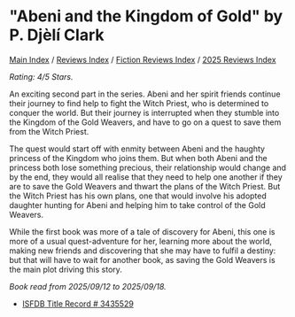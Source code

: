 # "Abeni and the Kingdom of Gold" by P. Djèlí Clark

[Main Index](../../../README.md) / [Reviews Index](../../README.md) / [Fiction Reviews Index](../README.md) / [2025 Reviews Index](README.md)

*Rating: 4/5 Stars.*

An exciting second part in the series. Abeni and her spirit friends continue their journey to find help to fight the Witch Priest, who is determined to conquer the world. But their journey is interrupted when they stumble into the Kingdom of the Gold Weavers, and have to go on a quest to save them from the Witch Priest.

The quest would start off with enmity between Abeni and the haughty princess of the Kingdom who joins them. But when both Abeni and the princess both lose something precious, their relationship would change and by the end, they would all realise that they need to help one another if they are to save the Gold Weavers and thwart the plans of the Witch Priest. But the Witch Priest has his own plans, one that would involve his adopted daughter hunting for Abeni and helping him to take control of the Gold Weavers.

While the first book was more of a tale of discovery for Abeni, this one is more of a usual quest-adventure for her, learning more about the world, making new friends and discovering that she may have to fulfil a destiny: but that will have to wait for another book, as saving the Gold Weavers is the main plot driving this story.

*Book read from 2025/09/12 to 2025/09/18.*

- [ISFDB Title Record # 3435529](https://www.isfdb.org/cgi-bin/title.cgi?3435529)
